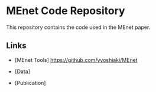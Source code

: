# MEnet Code Repository
This repository contains the code used in the MEnet paper.

## Links
- [MEnet Tools]
https://github.com/yyoshiaki/MEnet
- [Data]

- [Publication]
